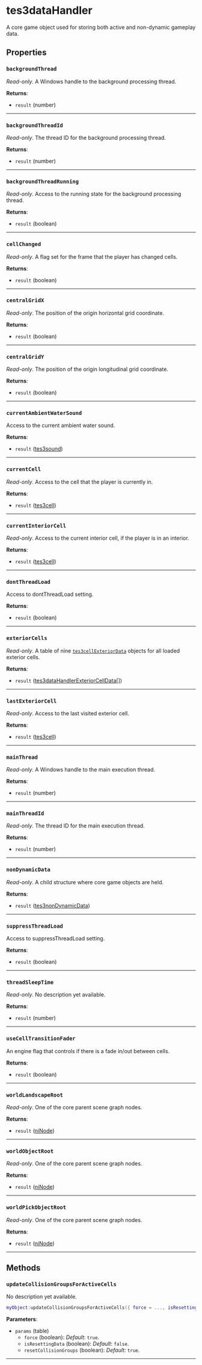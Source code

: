 # tes3dataHandler

A core game object used for storing both active and non-dynamic gameplay data.

## Properties

### `backgroundThread`

*Read-only*. A Windows handle to the background processing thread.

**Returns**:

* `result` (number)

***

### `backgroundThreadId`

*Read-only*. The thread ID for the background processing thread.

**Returns**:

* `result` (number)

***

### `backgroundThreadRunning`

*Read-only*. Access to the running state for the background processing thread.

**Returns**:

* `result` (boolean)

***

### `cellChanged`

*Read-only*. A flag set for the frame that the player has changed cells.

**Returns**:

* `result` (boolean)

***

### `centralGridX`

*Read-only*. The position of the origin horizontal grid coordinate.

**Returns**:

* `result` (boolean)

***

### `centralGridY`

*Read-only*. The position of the origin longitudinal grid coordinate.

**Returns**:

* `result` (boolean)

***

### `currentAmbientWaterSound`

Access to the current ambient water sound.

**Returns**:

* `result` ([tes3sound](../../types/tes3sound))

***

### `currentCell`

*Read-only*. Access to the cell that the player is currently in.

**Returns**:

* `result` ([tes3cell](../../types/tes3cell))

***

### `currentInteriorCell`

*Read-only*. Access to the current interior cell, if the player is in an interior.

**Returns**:

* `result` ([tes3cell](../../types/tes3cell))

***

### `dontThreadLoad`

Access to dontThreadLoad setting.

**Returns**:

* `result` (boolean)

***

### `exteriorCells`

*Read-only*. A table of nine [`tes3cellExteriorData`](https://mwse.github.io/MWSE/types/tes3cellExteriorData/) objects for all loaded exterior cells.

**Returns**:

* `result` ([tes3dataHandlerExteriorCellData](../../types/tes3dataHandlerExteriorCellData)[])

***

### `lastExteriorCell`

*Read-only*. Access to the last visited exterior cell.

**Returns**:

* `result` ([tes3cell](../../types/tes3cell))

***

### `mainThread`

*Read-only*. A Windows handle to the main execution thread.

**Returns**:

* `result` (number)

***

### `mainThreadId`

*Read-only*. The thread ID for the main execution thread.

**Returns**:

* `result` (number)

***

### `nonDynamicData`

*Read-only*. A child structure where core game objects are held.

**Returns**:

* `result` ([tes3nonDynamicData](../../types/tes3nonDynamicData))

***

### `suppressThreadLoad`

Access to suppressThreadLoad setting.

**Returns**:

* `result` (boolean)

***

### `threadSleepTime`

*Read-only*. No description yet available.

**Returns**:

* `result` (number)

***

### `useCellTransitionFader`

An engine flag that controls if there is a fade in/out between cells.

**Returns**:

* `result` (boolean)

***

### `worldLandscapeRoot`

*Read-only*. One of the core parent scene graph nodes.

**Returns**:

* `result` ([niNode](../../types/niNode))

***

### `worldObjectRoot`

*Read-only*. One of the core parent scene graph nodes.

**Returns**:

* `result` ([niNode](../../types/niNode))

***

### `worldPickObjectRoot`

*Read-only*. One of the core parent scene graph nodes.

**Returns**:

* `result` ([niNode](../../types/niNode))

***

## Methods

### `updateCollisionGroupsForActiveCells`

No description yet available.

```lua
myObject:updateCollisionGroupsForActiveCells({ force = ..., isResettingData = ..., resetCollisionGroups = ... })
```

**Parameters**:

* `params` (table)
	* `force` (boolean): *Default*: `true`.
	* `isResettingData` (boolean): *Default*: `false`.
	* `resetCollisionGroups` (boolean): *Default*: `true`.

***

